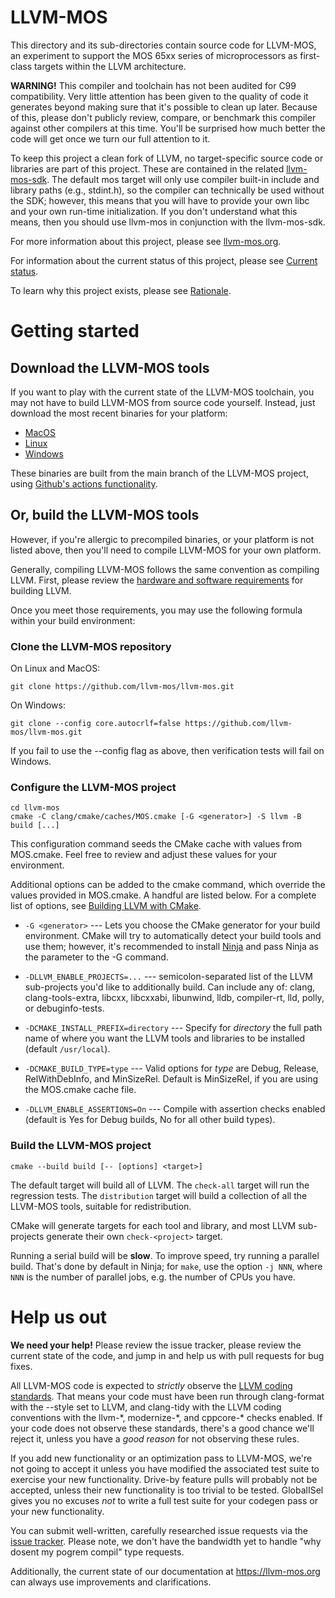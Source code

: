 # LLVM-MOS

This directory and its sub-directories contain source code for LLVM-MOS,
an experiment to support the MOS 65xx series of microprocessors as first-class
targets within the LLVM architecture.

**WARNING!** This compiler and toolchain has not been audited for C99
compatibility. Very little attention has been given to the quality of
code it generates beyond making sure that it's possible to clean up
later. Because of this, please don't publicly review, compare, or
benchmark this compiler against other compilers at this time. You'll
be surprised how much better the code will get once we turn our
full attention to it.

To keep this project a clean fork of LLVM, no target-specific source code or
libraries are part of this project. These are contained in the related
[llvm-mos-sdk](http://github.com/llvm-mos/llvm-mos-sdk). The default mos
target will only use compiler built-in include and library paths (e.g.,
stdint.h), so the compiler can technically be used without the SDK; however, 
this means that you will have to provide your own libc and your own
run-time initialization.  If you don't understand what this means, then you
should use llvm-mos in conjunction with the llvm-mos-sdk.

For more information about this project, please see
[llvm-mos.org](https://www.llvm-mos.org). 

For information about the current status of this project, please see 
[Current status](https://llvm-mos.org/wiki/Current_status).

To learn why this project exists, please see
[Rationale](https://llvm-mos.org/wiki/Rationale).

# Getting started

## Download the LLVM-MOS tools

If you want to play with the current state of the LLVM-MOS toolchain, you
may not have to build LLVM-MOS from source code yourself.  Instead, just download
the most recent binaries for your platform:

- [MacOS](https://github.com/llvm-mos/llvm-mos/releases/tag/llvm-mos-darwin-main)
- [Linux](https://github.com/llvm-mos/llvm-mos/releases/tag/llvm-mos-linux-main)
- [Windows](https://github.com/llvm-mos/llvm-mos/releases/tag/llvm-mos-windows-main)

These binaries are built from the main branch of the LLVM-MOS project,
using [Github's actions functionality](https://github.com/features/actions).

## Or, build the LLVM-MOS tools 

However, if you're allergic to precompiled binaries, or your platform is not
listed above, then you'll need to compile LLVM-MOS for your own platform.

Generally, compiling LLVM-MOS follows the same convention as compiling LLVM.
First, please review the [hardware and software requirements](https://llvm.org/docs/GettingStarted.html#requirements)
for building LLVM.

Once you meet those requirements, you may use the following formula within your 
build environment:

### Clone the LLVM-MOS repository

On Linux and MacOS:

```
git clone https://github.com/llvm-mos/llvm-mos.git
```

On Windows:

```
git clone --config core.autocrlf=false https://github.com/llvm-mos/llvm-mos.git
```

If you fail to use the --config flag as above, then verification tests will fail
on Windows.

### Configure the LLVM-MOS project

```
cd llvm-mos
cmake -C clang/cmake/caches/MOS.cmake [-G <generator>] -S llvm -B build [...]
```

This configuration command seeds the CMake cache with values from MOS.cmake.
Feel free to review and adjust these values for your environment.

Additional options can be added to the cmake command, which override the
values provided in MOS.cmake.  A handful are listed below.  For a complete list
of options, see [Building LLVM with CMake](https://llvm.org/docs/CMake.html).

- `-G <generator>` --- Lets you choose the CMake generator for your build 
environment.  CMake will try to automatically detect your build tools and
use them; however, it's recommended to install [Ninja](https://ninja-build.org/) 
and pass Ninja as the parameter to the -G command.

- ``-DLLVM_ENABLE_PROJECTS=...`` --- semicolon-separated list of the LLVM
sub-projects you'd like to additionally build. Can include any of: clang,
clang-tools-extra, libcxx, libcxxabi, libunwind, lldb, compiler-rt, lld,
polly, or debuginfo-tests.

- ``-DCMAKE_INSTALL_PREFIX=directory`` --- Specify for *directory* the full
path name of where you want the LLVM tools and libraries to be installed
(default ``/usr/local``).

- ``-DCMAKE_BUILD_TYPE=type`` --- Valid options for *type* are Debug,
Release, RelWithDebInfo, and MinSizeRel. Default is MinSizeRel, if you
are using the MOS.cmake cache file.

- ``-DLLVM_ENABLE_ASSERTIONS=On`` --- Compile with assertion checks enabled
(default is Yes for Debug builds, No for all other build types).

### Build the LLVM-MOS project

```
cmake --build build [-- [options] <target>]
```

The default target will build all of LLVM.  The `check-all` target will run the
regression tests.  The `distribution` target will build a collection of 
all the LLVM-MOS tools, suitable for redistribution.

CMake will generate targets for each tool and library, and most
LLVM sub-projects generate their own ``check-<project>`` target.

Running a serial build will be **slow**.  To improve speed, try running a
parallel build.  That's done by default in Ninja; for ``make``, use the option
``-j NNN``, where ``NNN`` is the number of parallel jobs, e.g. the number of
CPUs you have.

# Help us out

**We need your help!**  Please review the issue tracker, please review the 
current state of the code, and jump in and help us with pull requests for
bug fixes.

All LLVM-MOS code is expected to *strictly* observe the
[LLVM coding standards](https://llvm.org/docs/CodingStandards.html).  That means
your code must have been run through clang-format with the --style set to LLVM,
and clang-tidy with the LLVM coding conventions with the llvm-\*, modernize-\*,
and cppcore-\* checks enabled.  If your code does not observe these standards,
there's a good chance we'll reject it, unless you have a *good reason* for not
observing these rules.

If you add new functionality or an optimization pass to LLVM-MOS, we're 
not going to accept it unless you have modified the associated test suite to
exercise your new functionality.  Drive-by feature pulls will probably not be
accepted, unless their new functionality is too trivial to be tested.
GlobalISel gives you no excuses *not* to write a full test suite for your 
codegen pass or your new functionality.

You can submit well-written, carefully researched issue requests via the
[issue tracker](https://github.com/llvm-mos/llvm-mos/issues).  Please note, we
don't have the bandwidth yet to handle "why dosent my pogrem compil" type
requests.

Additionally, the current state of our documentation at
https://llvm-mos.org can always use improvements and clarifications.

